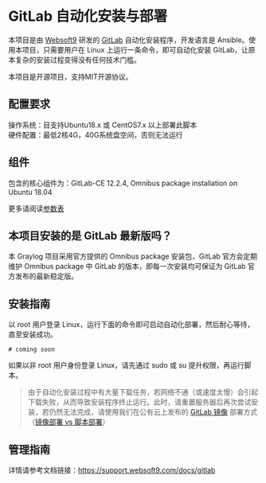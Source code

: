 # GitLab 自动化安装与部署

本项目是由 [Websoft9](http://www.websoft9.com) 研发的 [GitLab](https://about.gitlab.com/) 自动化安装程序，开发语言是 Ansible。使用本项目，只需要用户在 Linux 上运行一条命令，即可自动化安装 GitLab，让原本复杂的安装过程变得没有任何技术门槛。  

本项目是开源项目，支持MIT开源协议。

## 配置要求

操作系统：目支持Ubuntu18.x 或 CentOS7.x 以上部署此脚本  
硬件配置：最低2核4G，40G系统盘空间，否则无法运行

## 组件

包含的核心组件为：GitLab-CE 12.2.4, Omnibus package installation on Ubuntu 18.04

更多请阅读[参数表](/docs/zh/stack-components.md)

## 本项目安装的是 GitLab 最新版吗？

本 Graylog 项目采用官方提供的 Omnibus package 安装包，GitLab 官方会定期维护 Omnibus package 中 GitLab 的版本，即每一次安装均可保证为 GitLab 官方发布的最新稳定版。

## 安装指南

以 root 用户登录 Linux，运行下面的命令即可启动自动化部署，然后耐心等待，直至安装成功。

```
# coming soon
```  

如果以非 root 用户身份登录 Linux，请先通过 sudo 或 su 提升权限，再运行脚本。

> 由于自动化安装过程中有大量下载任务，若网络不通（或速度太慢）会引起下载失败，从而导致安装程序终止运行。此时，请重置服务器后再次尝试安装，若仍然无法完成，请使用我们在公有云上发布的 [GitLab 镜像](https://apps.websoft9.com/gitlab) 部署方式（[镜像部署 vs 脚本部署](https://support.websoft9.com/docs/faq/zh/bz-product.html#镜像部署-vs-脚本部署)）



## 管理指南

详情请参考文档链接：https://support.websoft9.com/docs/gitlab

